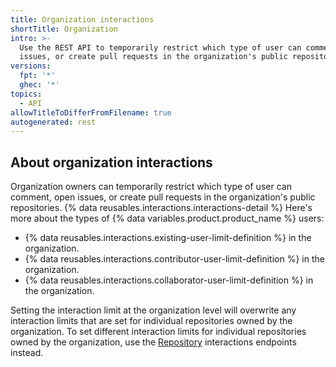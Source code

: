 ```yaml
---
title: Organization interactions
shortTitle: Organization
intro: >-
  Use the REST API to temporarily restrict which type of user can comment, open
  issues, or create pull requests in the organization's public repositories.
versions:
  fpt: '*'
  ghec: '*'
topics:
  - API
allowTitleToDifferFromFilename: true
autogenerated: rest
---
```


## About organization interactions

Organization owners can temporarily restrict which type of user can comment, open issues, or create pull requests in the organization's public repositories. {% data reusables.interactions.interactions-detail %} Here's more about the types of {% data variables.product.product_name %} users:

- {% data reusables.interactions.existing-user-limit-definition %} in the organization.
- {% data reusables.interactions.contributor-user-limit-definition %} in the organization.
- {% data reusables.interactions.collaborator-user-limit-definition %} in the organization.

Setting the interaction limit at the organization level will overwrite any interaction limits that are set for individual repositories owned by the organization. To set different interaction limits for individual repositories owned by the organization, use the [Repository](#repository) interactions endpoints instead.

<!-- Content after this section is automatically generated -->
